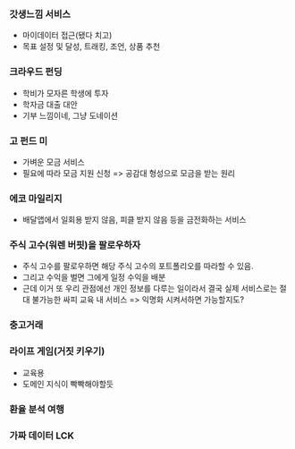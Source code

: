 ### 갓생느낌 서비스
- 마이데이터 접근(됐다 치고)
- 목표 설정 및 달성, 트래킹, 조언, 상품 추천

### **크라우드 펀딩**
- 학비가 모자른 학생에 투자
- 학자금 대출 대안
- 기부 느낌이네, 그냥 도네이션

### 고 펀드 미
- 가벼운 모금 서비스
- 필요에 따라 모금 지원 신청 => 공감대 형성으로 모금을 받는 원리

### **에코 마일리지**
- 배달앱에서 일회용 받지 않음, 피클 받지 않음 등을 금전화하는 서비스

### 주식 고수(워렌 버핏)을 팔로우하자
- 주식 고수를 팔로우하면 해당 주식 고수의 포트폴리오를 따라할 수 있음.
- 그리고 수익을 벌면 그에게 일정 수익을 배분
- 근데 이거 또 우리 관점에선 개인 정보를 다루는 일이라서 결국 실제 서비스로는 절대 불가능한 싸피 교육 내 서비스 => 익명화 시켜서하면 가능할지도?

### 충고거래

### **라이프 게임(거짓 키우기)**
- 교육용
- 도메인 지식이 빡빡해야할듯

### 환율 분석 여행

### 가짜 데이터 LCK
